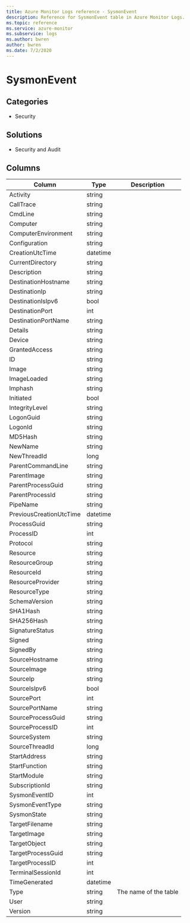 ```yaml
---
title: Azure Monitor Logs reference - SysmonEvent
description: Reference for SysmonEvent table in Azure Monitor Logs.
ms.topic: reference
ms.service: azure-monitor
ms.subservice: logs
ms.author: bwren
author: bwren
ms.date: 7/2/2020
---
```


# SysmonEvent

 

## Categories

- Security
## Solutions

- Security and Audit




## Columns

|Column|Type|Description|
|---|---|---|
|Activity|string||
|CallTrace|string||
|CmdLine|string||
|Computer|string||
|ComputerEnvironment|string||
|Configuration|string||
|CreationUtcTime|datetime||
|CurrentDirectory|string||
|Description|string||
|DestinationHostname|string||
|DestinationIp|string||
|DestinationIsIpv6|bool||
|DestinationPort|int||
|DestinationPortName|string||
|Details|string||
|Device|string||
|GrantedAccess|string||
|ID|string||
|Image|string||
|ImageLoaded|string||
|Imphash|string||
|Initiated|bool||
|IntegrityLevel|string||
|LogonGuid|string||
|LogonId|string||
|MD5Hash|string||
|NewName|string||
|NewThreadId|long||
|ParentCommandLine|string||
|ParentImage|string||
|ParentProcessGuid|string||
|ParentProcessId|string||
|PipeName|string||
|PreviousCreationUtcTime|datetime||
|ProcessGuid|string||
|ProcessID|int||
|Protocol|string||
|Resource|string||
|ResourceGroup|string||
|ResourceId|string||
|ResourceProvider|string||
|ResourceType|string||
|SchemaVersion|string||
|SHA1Hash|string||
|SHA256Hash|string||
|SignatureStatus|string||
|Signed|string||
|SignedBy|string||
|SourceHostname|string||
|SourceImage|string||
|SourceIp|string||
|SourceIsIpv6|bool||
|SourcePort|int||
|SourcePortName|string||
|SourceProcessGuid|string||
|SourceProcessID|int||
|SourceSystem|string||
|SourceThreadId|long||
|StartAddress|string||
|StartFunction|string||
|StartModule|string||
|SubscriptionId|string||
|SysmonEventID|int||
|SysmonEventType|string||
|SysmonState|string||
|TargetFilename|string||
|TargetImage|string||
|TargetObject|string||
|TargetProcessGuid|string||
|TargetProcessID|int||
|TerminalSessionId|int||
|TimeGenerated|datetime||
|Type|string|The name of the table|
|User|string||
|Version|string||

